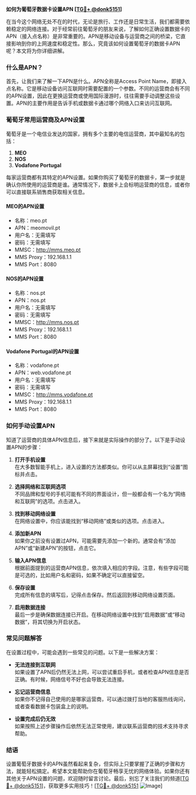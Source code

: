 **如何为葡萄牙数据卡设置APN [[TG💪+ @donk5151](https://t.me/s/donk5151)]**

在当今这个网络无处不在的时代，无论是旅行、工作还是日常生活，我们都需要依赖稳定的网络连接。对于经常前往葡萄牙的朋友来说，了解如何正确设置数据卡的APN（接入点名称）是非常重要的。APN是移动设备与运营商之间的桥梁，它直接影响到你的上网速度和稳定性。那么，究竟该如何设置葡萄牙的数据卡APN呢？本文将为你详细讲解。

### 什么是APN？

首先，让我们来了解一下APN是什么。APN全称是Access Point Name，即接入点名称。它是移动设备访问互联网时需要配置的一个参数。不同的运营商会有不同的APN设置，因此在更换运营商或使用国际漫游时，往往需要手动调整这些设置。APN的主要作用是告诉手机或数据卡通过哪个网络入口来访问互联网。

### 葡萄牙常用运营商及APN设置

葡萄牙是一个电信业发达的国家，拥有多个主要的电信运营商，其中最知名的包括：

1. **MEO**
2. **NOS**
3. **Vodafone Portugal**

每家运营商都有其特定的APN设置。如果你购买了葡萄牙的数据卡，第一步就是确认你所使用的运营商是谁。通常情况下，数据卡上会标明运营商的信息，或者你可以直接联系销售商获取相关信息。

#### MEO的APN设置
- 名称：meo.pt
- APN：meomovil.pt
- 用户名：无需填写
- 密码：无需填写
- MMSC：http://mms.meo.pt
- MMS Proxy：192.168.1.1
- MMS Port：8080

#### NOS的APN设置
- 名称：nos.pt
- APN：nos.pt
- 用户名：无需填写
- 密码：无需填写
- MMSC：http://mms.nos.pt
- MMS Proxy：192.168.1.1
- MMS Port：8080

#### Vodafone Portugal的APN设置
- 名称：vodafone.pt
- APN：web.vodafone.pt
- 用户名：无需填写
- 密码：无需填写
- MMSC：http://mms.vodafone.pt
- MMS Proxy：192.168.1.1
- MMS Port：8080

### 如何手动设置APN

知道了运营商的具体APN信息后，接下来就是实际操作的部分了。以下是手动设置APN的步骤：

1. **打开手机设置**  
   在大多数智能手机上，进入设置的方法都类似。你可以从主屏幕找到“设置”图标并点击。

2. **选择网络和互联网选项**  
   不同品牌和型号的手机可能有不同的界面设计，但一般都会有一个名为“网络和互联网”的选项。点击进入。

3. **找到移动网络设置**  
   在网络设置中，你应该能找到“移动网络”或类似的选项。点击进入。

4. **添加新APN**  
   如果你之前没有设置过APN，可能需要先添加一个新的。通常会有“添加APN”或“新建APN”的按钮，点击它。

5. **输入APN信息**  
   根据前面提到的运营商APN信息，依次填入相应的字段。注意，有些字段可能是可选的，比如用户名和密码，如果不确定可以直接留空。

6. **保存设置**  
   完成所有信息的填写后，记得点击保存。然后返回到移动网络设置页面。

7. **启用数据连接**  
   最后一步是确保数据连接已开启。在移动网络设置中找到“启用数据”或“移动数据”，将其切换为开启状态。

### 常见问题解答

在设置过程中，可能会遇到一些常见的问题。以下是一些解决方案：

- **无法连接到互联网**  
  如果设置了APN后仍然无法上网，可以尝试重启手机，或者检查APN信息是否正确。有时候，网络信号不好也会导致无法连接。

- **忘记运营商信息**  
  如果你不记得自己使用的是哪家运营商，可以通过拨打当地的客服热线询问，或者查看数据卡包装盒上的说明。

- **设置完成后仍无效**  
  如果按照上述步骤操作后依然无法正常使用，建议联系运营商的技术支持寻求帮助。

### 结语

设置葡萄牙数据卡的APN虽然看起来复杂，但实际上只要掌握了正确的步骤和方法，就能轻松搞定。希望本文能帮助你在葡萄牙畅享无忧的网络体验。如果你还有其他关于APN设置的问题，欢迎随时留言讨论。最后，别忘了关注我们的频道[[TG💪+ @donk5151](https://t.me/s/donk5151)]，获取更多实用技巧！[[TG💪+ @donk5151](https://t.me/s/donk5151) ![Image](https://i.postimg.cc/rwNCRYN7/Snipaste-2025-04-30-17-27-05.png)]